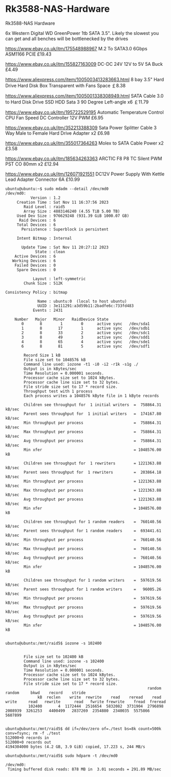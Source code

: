 # Rk3588-NAS-Hardware
Rk3588-NAS Hardware

6x Western Digital WD GreenPower 1tb SATA 3.5". Likely the slowest you can get and all benches will be bottlenecked by the drives

https://www.ebay.co.uk/itm/175548988967 M.2 To SATA3.0 6Gbps ASM1166 PCIE £19.43

https://www.ebay.co.uk/itm/155827163009 DC-DC 24V 12V to 5V 5A Buck £4.49

https://www.aliexpress.com/item/1005003413283663.html 8 bay 3.5" Hard Drive Hard Disk Box Transparent with Fans Space ￡8.38

https://www.aliexpress.com/item/1005001338308949.html SATA Cable 3.0 to Hard Disk Drive SSD HDD Sata 3 90 Degree Left-angle x6 ￡11.79

https://www.ebay.co.uk/itm/195722529195 Automatic Temperature Control CPU Fan Speed DC Controller 12V PWM £6.95

https://www.ebay.co.uk/itm/352213388309 Sata Power Splitter Cable 3 Way Male to Female Hard Drive Adapter x2 £6.98

https://www.ebay.co.uk/itm/355017364263 Molex to SATA Cable Power x2 £3.58

https://www.ebay.co.uk/itm/185634263363 ARCTIC F8 P8 TC Silent PWM PST CO 80mm x2 £12.94

https://www.ebay.co.uk/itm/126071921551 DC12V Power Supply With Kettle Lead Adapter Connector 6A £10.99

```
ubuntu@ubuntu:~$ sudo mdadm --detail /dev/md0
/dev/md0:
           Version : 1.2
     Creation Time : Sat Nov 11 16:37:56 2023
        Raid Level : raid5
        Array Size : 4883146240 (4.55 TiB 5.00 TB)
     Used Dev Size : 976629248 (931.39 GiB 1000.07 GB)
      Raid Devices : 6
     Total Devices : 6
       Persistence : Superblock is persistent

     Intent Bitmap : Internal

       Update Time : Sat Nov 11 20:27:12 2023
             State : clean
    Active Devices : 6
   Working Devices : 6
    Failed Devices : 0
     Spare Devices : 0

            Layout : left-symmetric
        Chunk Size : 512K

Consistency Policy : bitmap

              Name : ubuntu:0  (local to host ubuntu)
              UUID : 3e111291:a3d59b11:2badfe6c:733fd483
            Events : 2431

    Number   Major   Minor   RaidDevice State
       0       8        1        0      active sync   /dev/sda1
       1       8       17        1      active sync   /dev/sdb1
       2       8       33        2      active sync   /dev/sdc1
       3       8       49        3      active sync   /dev/sdd1
       4       8       65        4      active sync   /dev/sde1
       6       8       81        5      active sync   /dev/sdf1
```
```
        Record Size 1 kB
        File size set to 1048576 kB
        Command line used: iozone -t1 -i0 -i2 -r1k -s1g ./
        Output is in kBytes/sec
        Time Resolution = 0.000001 seconds.
        Processor cache size set to 1024 kBytes.
        Processor cache line size set to 32 bytes.
        File stride size set to 17 * record size.
        Throughput test with 1 process
        Each process writes a 1048576 kByte file in 1 kByte records

        Children see throughput for  1 initial writers  =  758864.31 kB/sec
        Parent sees throughput for  1 initial writers   =  174167.80 kB/sec
        Min throughput per process                      =  758864.31 kB/sec
        Max throughput per process                      =  758864.31 kB/sec
        Avg throughput per process                      =  758864.31 kB/sec
        Min xfer                                        = 1048576.00 kB

        Children see throughput for  1 rewriters        = 1221363.88 kB/sec
        Parent sees throughput for  1 rewriters         =  203864.18 kB/sec
        Min throughput per process                      = 1221363.88 kB/sec
        Max throughput per process                      = 1221363.88 kB/sec
        Avg throughput per process                      = 1221363.88 kB/sec
        Min xfer                                        = 1048576.00 kB

        Children see throughput for 1 random readers    =  760140.56 kB/sec
        Parent sees throughput for 1 random readers     =  693441.61 kB/sec
        Min throughput per process                      =  760140.56 kB/sec
        Max throughput per process                      =  760140.56 kB/sec
        Avg throughput per process                      =  760140.56 kB/sec
        Min xfer                                        = 1048576.00 kB

        Children see throughput for 1 random writers    =  597619.56 kB/sec
        Parent sees throughput for 1 random writers     =   96005.26 kB/sec
        Min throughput per process                      =  597619.56 kB/sec
        Max throughput per process                      =  597619.56 kB/sec
        Avg throughput per process                      =  597619.56 kB/sec
        Min xfer                                        = 1048576.00 kB
```
```

ubuntu@ubuntu:/mnt/raid5$ iozone -s 102400


        File size set to 102400 kB
        Command line used: iozone -s 102400
        Output is in kBytes/sec
        Time Resolution = 0.000001 seconds.
        Processor cache size set to 1024 kBytes.
        Processor cache line size set to 32 bytes.
        File stride size set to 17 * record size.
                                                              random    random     bkwd    record    stride
              kB  reclen    write  rewrite    read    reread    read     write     read   rewrite      read   fwrite frewrite    fread  freread
          102400       4  1172444  2516654  5832082  3731904  2796898  2008939  3261253   4400499   2837269  2354880  2340035  5575866  5607899
```
```

ubuntu@ubuntu:/mnt/raid5$ dd if=/dev/zero of=./test bs=8k count=500k conv=fsync; rm -f ./test
512000+0 records in
512000+0 records out
4194304000 bytes (4.2 GB, 3.9 GiB) copied, 17.223 s, 244 MB/s
```
```
ubuntu@ubuntu:/mnt/raid5$ sudo hdparm -t /dev/md0

/dev/md0:
 Timing buffered disk reads: 878 MB in  3.01 seconds = 291.89 MB/sec
```



